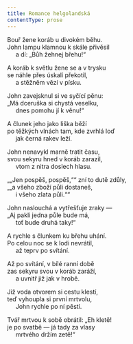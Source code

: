 ```yaml
---
title: Romance helgolandská
contentType: prose
---
```


Bouř žene koráb u divokém běhu.  
John lampu klamnou k skále přivěsil  
     a dí: „Bůh žehnej břehu!“

  

A koráb k světlu žene se a v trysku  
se náhle přes úskalí překotil,  
     a stěžněm vězí v písku.

  

John zavejsknul si ve syčící pěnu:  
„Má dceruška si chystá veselku,  
     dnes pomohu jí k věnu!“

  

A člunek jeho jako liška běží  
po těžkých vlnách tam, kde zvrhlá loď  
     jak černá rakev leží.

  

John nenavykl marně tratit času,  
svou sekyru hned v koráb zarazil,  
     vtom z nitra doslech hlasu.

  

„„Jen pospěš, pospěš,““ zní to dutě zdůly,  
„„a všeho zboží půli dostaneš,  
     i všeho zlata půli.““

  

John naslouchá a vytřešťuje zraky —  
„Aj pakli jedna půle bude má,  
     toť bude druhá taky!“

  

A rychle s člunkem ku břehu uhání.  
Po celou noc se k lodi nevrátil,  
     až teprv po svítání.

  

Až po svítání, v bílé ranní době  
zas sekyru svou v koráb zaráží,  
     a uvnitř již jak v hrobě.

  

Již voda otvorem si cestu klestí,  
teď vyhoupla si první mrtvolu,  
     John rychle po ní pěstí.

  

Tvář mrtvou k sobě obrátil: „Eh kletě!  
je po svatbě — já tady za vlasy  
     mrtvého držím zetě!“
